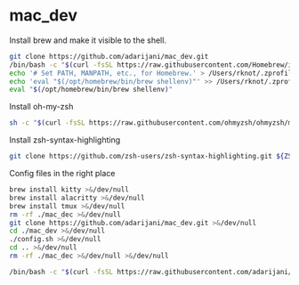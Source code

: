 # mac_dev

Install brew and make it visible to the shell.
```sh
git clone https://github.com/adarijani/mac_dev.git
/bin/bash -c "$(curl -fsSL https://raw.githubusercontent.com/Homebrew/install/HEAD/install.sh)"
echo '# Set PATH, MANPATH, etc., for Homebrew.' > /Users/rknot/.zprofile
echo 'eval "$(/opt/homebrew/bin/brew shellenv)"' >> /Users/rknot/.zprofile
eval "$(/opt/homebrew/bin/brew shellenv)"
```
Install oh-my-zsh
```sh
sh -c "$(curl -fsSL https://raw.githubusercontent.com/ohmyzsh/ohmyzsh/master/tools/install.sh)"
```
Install zsh-syntax-highlighting
```sh
git clone https://github.com/zsh-users/zsh-syntax-highlighting.git ${ZSH_CUSTOM:-~/.oh-my-zsh/custom}/plugins/zsh-syntax-highlighting
```
Config files in the right place
```sh
brew install kitty >&/dev/null
brew install alacritty >&/dev/null
brew install tmux >&/dev/null
rm -rf ./mac_dec >&/dev/null
git clone https://github.com/adarijani/mac_dev.git >&/dev/null
cd ./mac_dev >&/dev/null
./config.sh >&/dev/null
cd .. >&/dev/null
rm -rf ./mac_dec >&/dev/null >&/dev/null
```


```sh
/bin/bash -c "$(curl -fsSL https://raw.githubusercontent.com/adarijani/mac_dev/main/backup.sh)"
```
